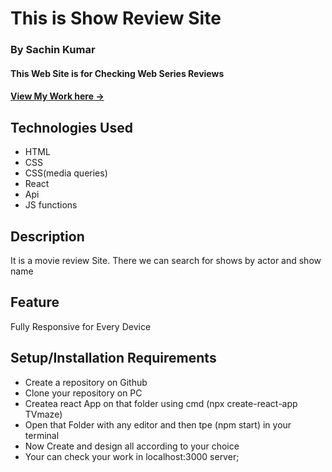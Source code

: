 # This is Show Review Site

### By Sachin Kumar

#### This Web Site is for Checking Web Series Reviews
#### [View My Work here ->](https://sachin-tv-maze.vercel.app/)

## Technologies Used

* HTML
* CSS
* CSS(media queries)
* React
* Api
* JS functions

## Description
It is a movie review Site. There we can search for shows by actor and show name

## Feature
Fully Responsive for Every Device

## Setup/Installation Requirements

* Create a repository on Github 
* Clone your repository on PC
* Createa react App on that folder using cmd (npx create-react-app TVmaze)
* Open that Folder with any editor and then tpe (npm start) in your terminal
* Now Create and design all according to your choice
* Your can check your work in localhost:3000 server;


